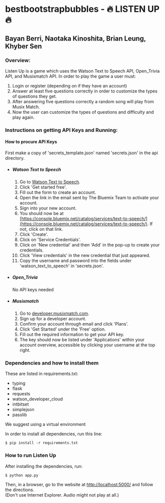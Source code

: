 # bestbootstrapbubbles - :fire: LISTEN UP :fire:
## Bayan Berri, Naotaka Kinoshita, Brian Leung, Khyber Sen

### Overview:
Listen Up is a game which uses the Watson Text to Speech API, Open_Trivia API, and Musixmatch API. In order to play the game a user must:
1. Login or register (depending on if they have an account)
2. Answer at least five questions correctly in order to customize the types of questions they get.
3. After answering five questions correctly a random song will play from Musix Match.
4. Now the user can customize the types of questions and difficulty and play again. 

### Instructions on getting API Keys and Running:

#### How to procure API Keys

First make a copy of 'secrets_template.json' named 'secrets.json' in the api directory.

* ##### Watson Text to Speech

    1. Go to [Watson Text to Speech](https://www.ibm.com/watson/services/text-to-speech/).
    2. Click 'Get started free'.
    3. Fill out the form to create an account.
    4. Open the link in the email sent by The Bluemix Team to activate your account.
    5. Sign into your new account.
    6. You should now be at [https://console.bluemix.net/catalog/services/text-to-speech/](https://console.bluemix.net/catalog/services/text-to-speech/).
        If not, click on that link.
    7. Click 'Create'.
    8. Click on 'Service Credentials'.
    9. Click on 'New credential' and then 'Add' in the pop-up to create your credentials.
    10. Click 'View credentials' in the new credential that just appeared.
    11. Copy the username and password into the fields under 'watson_text_to_speech' in 'secrets.json'.

* ##### Open_Trivia

    No API keys needed

* ##### Musixmatch

    1. Go to [developer.musixmatch.com](https://developer.musixmatch.com/).
    2. Sign up for a developer account.
    3. Confirm your account through email and click 'Plans'.
    4. Click 'Get Started' under the 'Free' option.
    5. Fill out the required information to get your API key.
    6. The key should now be listed under 'Applications' within your account overview, accessible by clicking your username at the top right.

### Dependencies and how to install them
These are listed in requirements.txt:
* typing
* flask
* requests
* watson_developer_cloud
* intbitset
* simplejson
* passlib

We suggest using a virtual environment

In order to install all dependencies, run this line:

` $ pip install -r requirements.txt `

### How to run Listen Up

After installing the dependencies, run:
 
`$ python app.py`

Then, in a browser, go to the website at [http://localhost:5000/](http://localhost:5000/) and follow the directions.    
(Don't use Internet Explorer.  Audio might not play at all.)
